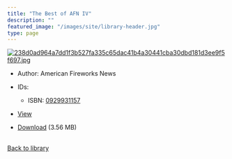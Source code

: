 ```yaml
---
title: "The Best of AFN IV"
description: ""
featured_image: "/images/site/library-header.jpg"
type: page
---
```


<a href="https://drive.google.com/uc?export=view&id=1aN3MzQ5EtklDKi6xSE1Pl-ydee34v6rQ" target="_blank">![238d0ad964a7dd1f3b527fa335c65dac41b4a30441cba30dbd181d3ee9f5f697.jpg](/images/library/238d0ad964a7dd1f3b527fa335c65dac41b4a30441cba30dbd181d3ee9f5f697.jpg)</a>
* Author: American Fireworks News
* IDs:
  * ISBN: <a href="https://www.worldcat.org/isbn/0929931157" target="_blank">0929931157</a>
* <a href="https://drive.google.com/uc?export=view&id=1aN3MzQ5EtklDKi6xSE1Pl-ydee34v6rQ" target="_blank">View</a>

* [Download](https://drive.google.com/uc?export=download&id=1aN3MzQ5EtklDKi6xSE1Pl-ydee34v6rQ) (3.56 MB)

<br />[Back to library](/library/)
